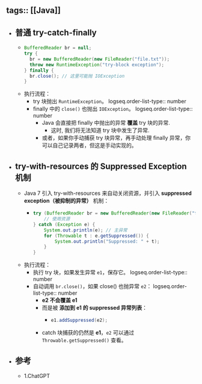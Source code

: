 tags:: [[Java]]
---

- ## 普通 try-catch-finally
	- ``` java
	  BufferedReader br = null;
	  try {
	    br = new BufferedReader(new FileReader("file.txt"));
	    throw new RuntimeException("try-block exception");
	  } finally {
	    br.close(); // 这里可能抛 IOException
	  }
	  ```
	- 执行流程：
		- try 块抛出 `RuntimeException`。
		  logseq.order-list-type:: number
		- finally 中的 `close()` 也抛出 `IOException`。
		  logseq.order-list-type:: number
			- Java 会直接把 finally 中抛出的异常 **覆盖** try 块的异常.
				- 这时, 我们将无法知道 try 块中发生了异常.
			- 或者，如果你手动捕获 try 块异常，再手动处理 finally 异常，你可以自己记录两者，但这是手动实现的。
- ## try-with-resources 的 Suppressed Exception 机制
	- Java 7 引入 try-with-resources 来自动关闭资源，并引入 **suppressed exception（被抑制的异常）** 机制：
		- ``` java
		  try (BufferedReader br = new BufferedReader(new FileReader("file.txt"))) {
		      // 使用资源
		  } catch (Exception e) {
		      System.out.println(e); // 主异常
		      for (Throwable t : e.getSuppressed()) {
		          System.out.println("Suppressed: " + t);
		      }
		  }
		  ```
	- 执行流程：
		- 执行 try 块，如果发生异常 `e1`，保存它。
		  logseq.order-list-type:: number
		- 自动调用 `br.close()`，如果 close() 也抛异常 `e2`：
		  logseq.order-list-type:: number
			- **e2 不会覆盖 e1**
			- 而是被 **添加到 e1 的 suppressed 异常列表**：
				- ```java
				  e1.addSuppressed(e2);
				  ```
			- catch 块捕获的仍然是 **e1**，`e2` 可以通过 `Throwable.getSuppressed()` 查看。
- ## 参考
	- 1.ChatGPT